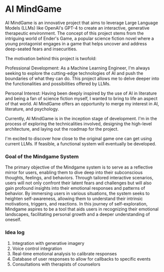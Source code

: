 # AI MindGame
AI MindGame is an innovative project that aims to leverage Large Language Models (LLMs) like OpenAI's GPT-4 to create an interactive, generative therapeutic environment. The concept of this project stems from the intriguing world of Ender's Game, a popular science fiction novel where a young protagonist engages in a game that helps uncover and address deep-seated fears and insecurities.

The motivation behind this project is twofold:

Professional Development: As a Machine Learning Engineer, I'm always seeking to explore the cutting-edge technologies of AI and push the boundaries of what they can do. This project allows me to delve deeper into the functionalities and possibilities offered by LLMs.

Personal Interest: Having been deeply inspired by the use of AI in literature and being a fan of science fiction myself, I wanted to bring to life an aspect of that world. AI MindGame offers an opportunity to merge my interest in AI, literature, and psychology.

Currently, AI MindGame is in the inception stage of development. I'm in the process of exploring the technicalities involved, designing the high-level architecture, and laying out the roadmap for the project.


I'm excited to discover how close to the original game one can get using current LLMs. If feasible, a functional system will eventually be developed.

### Goal of the Mindgame System

The primary objective of the Mindgame system is to serve as a reflective mirror for users, enabling them to dive deep into their subconscious thoughts, feelings, and behaviors. Through tailored interactive scenarios, users will not only confront their latent fears and challenges but will also gain profound insights into their emotional responses and patterns of behavior. By immersing users in various situations, the system seeks to heighten self-awareness, allowing them to understand their intrinsic motivations, triggers, and reactions. In this journey of self-exploration, Mindgame aspires to be a tool that aids users in recognizing their emotional landscapes, facilitating personal growth and a deeper understanding of oneself.


### Idea log

1. Integration with generative imagery
2. Voice control integration
3. Real-time emotional analysis to calibrate responses
4. Database of user responses to allow for callbacks to specific events
5. Consultations with therapists of counselors
